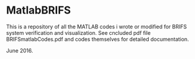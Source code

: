 # MatlabBRIFS

This is a repository of all the MATLAB codes i wrote or modified for BRIFS system verification and visualization. See cncluded pdf file BRIFSmatlabCodes.pdf and codes themselves for detailed documentation.

June 2016.
